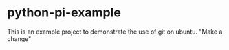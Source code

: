 # python-pi-example
This is an example project to demonstrate the use of git on ubuntu.
"Make a change"